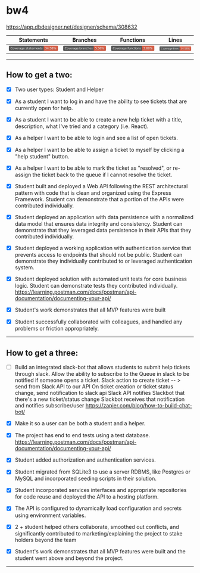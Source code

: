 # bw4
https://app.dbdesigner.net/designer/schema/308632

| Statements | Branches | Functions | Lines |
| -----------|----------|-----------|-------|
| ![badge-statements](badges/badge-statements.svg) | ![badge-branches](badges/badge-branches.svg) | ![badge-functions](badges/badge-functions.svg) | ![badge-lines](badges/badge-lines.svg) |


-----------------------------------------------------------
How to get a two:
-----------------------------------------------------------
- [X] Two user types: Student and Helper

- [X] As a student I want to log in and have the ability to see tickets that are currently open for help.

- [X] As a student I want to be able to create a new help ticket with a title, description, what I've tried and a category (i.e. React).

- [X] As a helper I want to be able to login and see a list of open tickets. 

- [X] As a helper I want to be able to assign a ticket to myself by clicking a "help student" button.

- [X] As a helper I want to be able to mark the ticket as "resolved", or re-assign the ticket back to the queue if I cannot resolve the ticket.

- [X] Student built and deployed a Web API following the REST architectural pattern with code that is clean and organized using the Express Framework. Student can demonstrate that a portion of the APIs were contributed individually.

- [X] Student deployed an application with data persistence with a normalized data model that ensures data integrity and consistency. Student can demonstrate that they leveraged data persistence in their APIs that they contributed individually.

- [X] Student deployed a working application with authentication service that prevents access to endpoints that should not be public. Student can demonstrate they individually contributed to or leveraged authentication system.

- [X] Student deployed solution with automated unit tests for core business logic. Student can demonstrate tests they contributed individually.
	https://learning.postman.com/docs/postman/api-documentation/documenting-your-api/

- [X] Student's work demonstrates that all MVP features were built

- [X] Student successfully collaborated with colleagues, and handled any problems or friction appropriately.
-----------------------------------------------------------
How to get a three:
-----------------------------------------------------------

- [ ] Build an integrated slack-bot that allows students to submit help tickets through slack. Allow the ability to subscribe to the Queue in slack to be notified if someone opens a ticket.
	Slack action to create ticket -- > send from Slack API to our API
	On ticket creation or ticket status change, send notification to slack api
	Slack API notifies Slackbot that there's a new ticket/status change
	Slackbot receives that notification and notifies subscriber/user
	https://zapier.com/blog/how-to-build-chat-bot/

- [X] Make it so a user can be both a student and a helper.

- [X] The project has end to end tests using a test database.
	https://learning.postman.com/docs/postman/api-documentation/documenting-your-api/

- [X] Student added authorization and authentication services.

- [X] Student migrated from SQLite3 to use a server RDBMS, like Postgres or MySQL and incorporated seeding scripts in their solution.

- [X] Student incorporated services interfaces and appropriate repositories for code reuse and deployed the API to a hosting platform.

- [X] The API is configured to dynamically load configuration and secrets using environment variables.

- [X] 2 + student helped others collaborate, smoothed out conflicts, and significantly contributed to marketing/explaining the project to stake holders beyond the team

- [X] Student's work demonstrates that all MVP features were built and the student went above and beyond the project.

-----------------------------------------------------------

